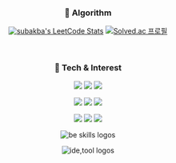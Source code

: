 <div align="center">
  <h3 align="center">🎯 Algorithm</h3>
  
  [![subakba's LeetCode Stats](https://leetcode-stats.vercel.app/api?username=SubAkBa&theme=Raspberry)](https://github.com/JeremyTsaii/leetcode-stats)
  [![Solved.ac 프로필](http://mazassumnida.wtf/api/v2/generate_badge?boj=wonju2286)](https://solved.ac/wonju2286)

  <br />
  
  <h3 align="center">🍭 Tech & Interest</h3>
  <p align="center"> 
    <img src="https://img.shields.io/badge/java-3776AB.svg?style=for-the-badge&logo=openjdk&logoColor=white">
    <img src="https://img.shields.io/badge/kotlin-3776AB.svg?style=for-the-badge&logo=kotlin&logoColor=white">
    <img src="https://img.shields.io/badge/IntelliJ&#32;IDEA-0696D7?style=for-the-badge&logo=IntelliJ&#32;IDEA&logoColor=white">
  </p>
  <p align="center">
    <img src="https://img.shields.io/badge/spring-%236DB33F?style=for-the-badge&logo=spring&logoColor=white">
    <img src="https://img.shields.io/badge/springboot-%236DB33F?style=for-the-badge&logo=springboot&logoColor=white">
    <img src="https://img.shields.io/badge/jpa-%236DB33F?style=for-the-badge&logo=jpa&logoColor=white">
  </p>
  <p align="center">
    <img src="https://img.shields.io/badge/mysql-%234479A1?style=for-the-badge&logo=mysql&logoColor=white">
    <img src="https://img.shields.io/badge/NGINX-009639?style=for-the-badge&logo=NGINX&logoColor=white">
    <img src="https://img.shields.io/badge/apache%20kafka-grey?style=for-the-badge&logo=apache%20kafka">
  </p>
  <p><img src="https://skillicons.dev/icons?i=java,kotlin,spring,mysql,nginx" alt="be skills logos" /></p>
  <p><img src="https://skillicons.dev/icons?i=git,github,postman" alt="ide,tool logos" /></p>
</div>
